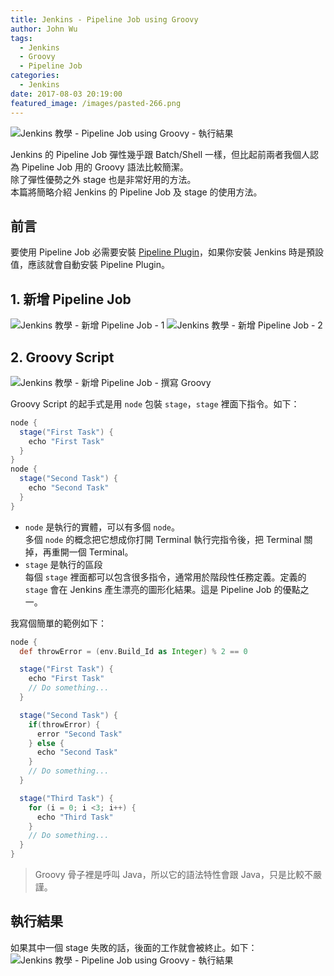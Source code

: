 ```yaml
---
title: Jenkins - Pipeline Job using Groovy
author: John Wu
tags:
  - Jenkins
  - Groovy
  - Pipeline Job
categories:
  - Jenkins
date: 2017-08-03 20:19:00
featured_image: /images/pasted-266.png
---
```

![Jenkins 教學 - Pipeline Job using Groovy - 執行結果](/images/pasted-266.png)

Jenkins 的 Pipeline Job 彈性幾乎跟 Batch/Shell 一樣，但比起前兩者我個人認為 Pipeline Job 用的 Groovy 語法比較簡潔。  
除了彈性優勢之外 stage 也是非常好用的方法。  
本篇將簡略介紹 Jenkins 的 Pipeline Job 及 stage 的使用方法。  

<!-- more -->

## 前言

要使用 Pipeline Job 必需要安裝 [Pipeline Plugin](https://wiki.jenkins.io/display/JENKINS/Pipeline+Plugin)，如果你安裝 Jenkins 時是預設值，應該就會自動安裝 Pipeline Plugin。

## 1. 新增 Pipeline Job

![Jenkins 教學 - 新增 Pipeline Job - 1](/images/pasted-263.png)
![Jenkins 教學 - 新增 Pipeline Job - 2](/images/pasted-264.png)

## 2. Groovy Script

![Jenkins 教學 - 新增 Pipeline Job - 撰寫 Groovy](/images/pasted-265.png)

Groovy Script 的起手式是用 `node` 包裝 `stage`，`stage` 裡面下指令。如下：
```groovy
node {
  stage("First Task") {
    echo "First Task"
  }
}
node {
  stage("Second Task") {
    echo "Second Task"
  }
}
```
* `node` 是執行的實體，可以有多個 `node`。  
 多個 `node` 的概念把它想成你打開 Terminal 執行完指令後，把 Terminal 關掉，再重開一個 Terminal。
* `stage` 是執行的區段  
 每個 `stage` 裡面都可以包含很多指令，通常用於階段性任務定義。定義的 `stage` 會在 Jenkins 產生漂亮的圖形化結果。這是 Pipeline Job 的優點之一。

我寫個簡單的範例如下：
```groovy
node {
  def throwError = (env.Build_Id as Integer) % 2 == 0

  stage("First Task") {
    echo "First Task"
    // Do something...
  }

  stage("Second Task") {
    if(throwError) {
      error "Second Task"
    } else {
      echo "Second Task"
    }
    // Do something...
  }

  stage("Third Task") {
    for (i = 0; i <3; i++) {
      echo "Third Task"
    }
    // Do something...
  }
}
```
> Groovy 骨子裡是呼叫 Java，所以它的語法特性會跟 Java，只是比較不嚴謹。  

## 執行結果

如果其中一個 stage 失敗的話，後面的工作就會被終止。如下：
![Jenkins 教學 - Pipeline Job using Groovy - 執行結果](/images/pasted-266.png)